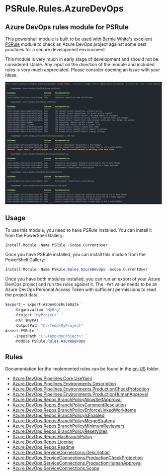 # PSRule.Rules.AzureDevOps

## Azure DevOps rules module for PSRule

This powershell module is built to be used with
[Bernie White's](https://github.com/BernieWhite) excellent
[PSRule](https://github.com/microsoft/PSRule) module to check
an Azure DevOps project against some best practices for a
secure development environment.

This module is very much in early stage of development and
should not be considered stable. Any input on the direction
of the module and included rules is very much appreciated.
Please consider opening an issue with your ideas.

![Screenshot of version 0.0.5 run](assets/media/run-0.0.5.png)

## Usage

To use this module, you need to have _PSRule_ installed.
You can install it from the PowerShell Gallery:

```powershell
Install-Module -Name PSRule -Scope CurrentUser
```

Once you have PSRule installed, you can install this module
from the PowerShell Gallery:

```powershell
Install-Module -Name PSRule.Rules.AzureDevOps -Scope CurrentUser
```

Once you have both modules installed, you can run an export of
your Azure DevOps project and run the rules against it. The `-PAT`
value needs to be an Azure DevOps Personal Access Token with
sufficient permissions to read the project data.

```powershell
$export = Export-AzDevOpsRuleData `
    -Organization "MyOrg" `
    -Project "MyProject" `
    -PAT $MyPAT `
    -OutputPath "C:\Temp\MyProject"
Assert-PSRule `
    -InputPath "C:\Temp\MyProject\" `
    -Module PSRule.Rules.AzureDevOps
```

## Rules

Documentation for the implemented rules can be found in the
[en-US](src/PSRule.Rules.AzureDevOps/en-US) folder.

- [Azure.DevOps.Pipelines.Core.UseYaml](src/PSRule.Rules.AzureDevOps/en-US/Azure.DevOps.Pipelines.Core.UseYaml.md)
- [Azure.DevOps.Pipelines.Environments.Description](src/PSRule.Rules.AzureDevOps/en-US/Azure.DevOps.Pipelines.Environments.Description.md)
- [Azure.DevOps.Pipelines.Environments.ProductionCheckProtection](src/PSRule.Rules.AzureDevOps/en-US/Azure.DevOps.Pipelines.Environments.ProductionCheckProtection.md)
- [Azure.DevOps.Pipelines.Environments.ProductionHumanApproval](src/PSRule.Rules.AzureDevOps/en-US/Azure.DevOps.Pipelines.Environments.ProductionHumanApproval.md)
- [Azure.DevOps.Repos.BranchPolicyAllowSelfApproval](src/PSRule.Rules.AzureDevOps/en-US/Azure.DevOps.Repos.BranchPolicyAllowSelfApproval.md)
- [Azure.DevOps.Repos.BranchPolicyCommentResolution](src/PSRule.Rules.AzureDevOps/en-US/Azure.DevOps.Repos.BranchPolicyCommentResolution.md)
- [Azure.DevOps.Repos.BranchPolicyEnforceLinkedWorkItems](src/PSRule.Rules.AzureDevOps/en-US/Azure.DevOps.Repos.BranchPolicyEnforceLinkedWorkItems.md)
- [Azure.DevOps.Repos.BranchPolicyIsEnabled](src/PSRule.Rules.AzureDevOps/en-US/Azure.DevOps.Repos.BranchPolicyIsEnabled.md)
- [Azure.DevOps.Repos.BranchPolicyMergeStrategy](src/PSRule.Rules.AzureDevOps/en-US/Azure.DevOps.Repos.BranchPolicyMergeStrategy.md)
- [Azure.DevOps.Repos.BranchPolicyMinimumReviewers](src/PSRule.Rules.AzureDevOps/en-US/Azure.DevOps.Repos.BranchPolicyMinimumReviewers.md)
- [Azure.DevOps.Repos.BranchPolicyResetVotes](src/PSRule.Rules.AzureDevOps/en-US/Azure.DevOps.Repos.BranchPolicyResetVotes.md)
- [Azure.DevOps.Repos.HasBranchPolicy](src/PSRule.Rules.AzureDevOps/en-US/Azure.DevOps.Repos.HasBranchPolicy.md)
- [Azure.DevOps.Repos.License](src/PSRule.Rules.AzureDevOps/en-US/Azure.DevOps.Repos.License.md)
- [Azure.DevOps.Repos.Readme](src/PSRule.Rules.AzureDevOps/en-US/Azure.DevOps.Repos.Readme.md)
- [Azure.DevOps.ServiceConnections.Description](src/PSRule.Rules.AzureDevOps/en-US/Azure.DevOps.ServiceConnections.Description.md)
- [Azure.DevOps.ServiceConnections.ProductionCheckProtection](src/PSRule.Rules.AzureDevOps/en-US/Azure.DevOps.ServiceConnections.ProductionCheckProtection.md)
- [Azure.DevOps.ServiceConnections.ProductionHumanApproval](src/PSRule.Rules.AzureDevOps/en-US/Azure.DevOps.ServiceConnections.ProductionHumanApproval.md)
- [Azure.DevOps.ServiceConnections.Scope](src/PSRule.Rules.AzureDevOps/en-US/Azure.DevOps.ServiceConnections.Scope.md)
